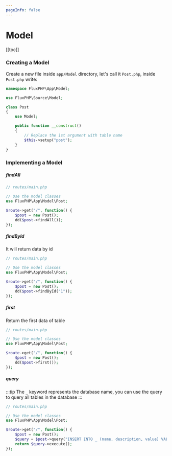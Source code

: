 ```yaml
---
pageInfo: false
---
```


# Model

[[toc]]

### Creating a Model

Create a new file inside `app/Model` directory, let's call it `Post.php`, inside `Post.php` write:

```php
namespace FluxPHP\App\Model;

use FluxPHP\Source\Model;

class Post
{
    use Model;

    public function __construct()
    {
        // Replace the 1st argument with table name
        $this->setup("post");
    }
}
```

### Implementing a Model

##### findAll

```php
// routes/main.php

// Use the model classes
use FluxPHP\App\Model\Post;

$route->get("/", function() {
    $post = new Post();
    dd($post->findAll());
});
```

##### findById

It will return data by id

```php
// routes/main.php

// Use the model classes
use FluxPHP\App\Model\Post;

$route->get("/", function() {
    $post = new Post();
    dd($post->findById("1"));
});
```

##### first

Return the first data of table

```php
// routes/main.php

// Use the model classes
use FluxPHP\App\Model\Post;

$route->get("/", function() {
    $post = new Post();
    dd($post->first());
});
```

##### query

:::tip
The ```_``` keyword represents the database name, you can use the query to query all tables in the database
:::

```php
// routes/main.php

// Use the model classes
use FluxPHP\App\Model\Post;

$route->get("/", function() {
    $post = new Post();
    $query = $post->query("INSERT INTO _ (name, description, value) VALUES ('First Post', 'My First Post', 'lorem ipsum...')");
    return $query->execute();
});
```